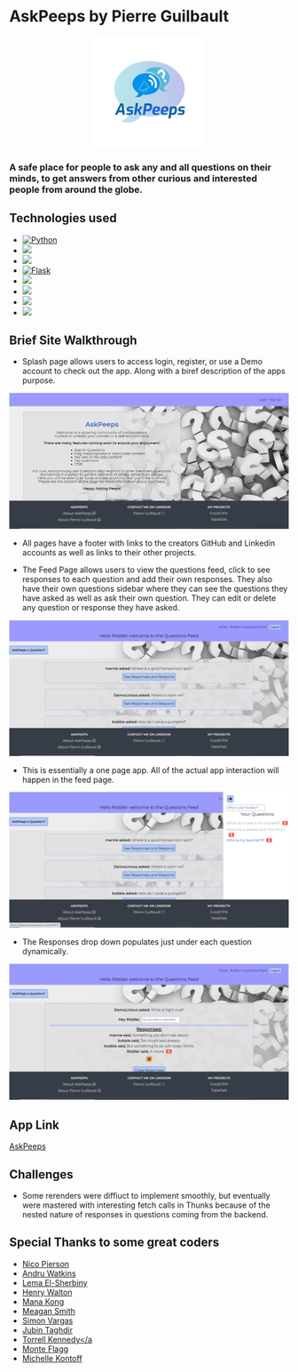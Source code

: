 # AskPeeps by Pierre Guilbault
<p align=center>
  <img src='https://github.com/TheGuilbotine/AskPeeps/blob/main/react-app/src/images/askpeeps-logo.png' alt='A logo of AskPeeps' />
</p>

### A safe place for people to ask any and all questions on their minds, to get answers from other curious and interested people from around the globe.

## Technologies used
- <a href="https://www.python.org/"><img alt="Python" src="https://img.shields.io/badge/-Python-3776AB?style=flat-square&logo=Python&logoColor=white&" /></a>
- <a href="https://developer.mozilla.org/en-US/docs/Web/CSS"><img src="https://img.shields.io/badge/-CSS3-1572B6?logo=CSS3" /></a>
- <a href="https://developer.mozilla.org/en-US/docs/Web/HTML"><img src="https://img.shields.io/badge/-HTML5-E34F26?logo=HTML5&logoColor=ffffff" /></a>
- <a href="https://flask.palletsprojects.com/en/1.1.x/"><img alt="Flask" src="https://img.shields.io/badge/-Flask-000000?style=flat-square&logo=Flask&logoColor=white" /></a>
- <a href="https://www.postgresql.org/"><img src="https://img.shields.io/badge/-PostgreSQL-336791?logo=PostgreSQL" /></a>
- <a href="https://reactjs.org/"><img src="https://img.shields.io/badge/-React-61DAFB?logo=React&logoColor=333333" /></a>
- <a href="https://redux.js.org/"><img src="https://img.shields.io/badge/-Redux-764ABC?logo=Redux" /></a>
- <a href=https://www.sqlalchemy.org/><img src=https://img.shields.io/badge/-SQLAlchemy-red /></a>

## Brief Site Walkthrough
- Splash page allows users to access login, register, or use a Demo account to check out the app. Along with a biref description of the apps purpose.

<p align=center>
  <img src='https://github.com/TheGuilbotine/AskPeeps/blob/main/splash-ss.png' alt='Splash Page' />
</p>

- All pages have a footer with links to the creators GitHub and Linkedin accounts as well as links to their other projects.

- The Feed Page allows users to view the questions feed, click to see responses to each question and add their own responses. They also have their own questions sidebar where they can see the questions they have asked as well as ask their own question. They can edit or delete any question or response they have asked.

<p align=center>
  <img src='https://github.com/TheGuilbotine/AskPeeps/blob/main/feed-ss.png' alt='Feed Page' />
</p>

- This is essentially a one page app. All of the actual app interaction will happen in the feed page.
 
<p align=center>
  <img src='https://github.com/TheGuilbotine/AskPeeps/blob/main/sidebar-ss.png' alt='Questions Sidebar' />
</p>

- The Responses drop down populates just under each question dynamically.

<p align=center>
  <img src='https://github.com/TheGuilbotine/AskPeeps/blob/main/responses-ss.png' alt='Responses Drop Down' />
</p>

## App Link
<a href='https://askpeeps.herokuapp.com/'>AskPeeps</a>


## Challenges
- Some rerenders were diffiuct to implement smoothly, but eventually were mastered with interesting fetch calls in Thunks because of the nested nature of responses in questions coming from the backend.

## Special Thanks to some great coders
- <a href='https://github.com/nicopierson'>Nico Pierson</a>
- <a href='https://github.com/andru17urdna'>Andru Watkins</a>
- <a href='https://github.com/lemlooma'>Lema El-Sherbiny</a>
- <a href='https://github.com/hnrywltn'>Henry Walton</a>
- <a href='https://github.com/makon57'>Mana Kong</a>
- <a href='https://github.com/meagan13'>Meagan Smith</a>
- <a href='https://github.com/Simonvargas'>Simon Vargas</a>
- <a href='https://github.com/Jubintgh'>Jubin Taghdir</a>
- <a href='https://github.com/tkenned2020'>Torrell Kennedy</a
- <a href='https://github.com/theflaggship'>Monte Flagg</a>
- <a href='https://github.com/michellekontoff'>Michelle Kontoff</a>
